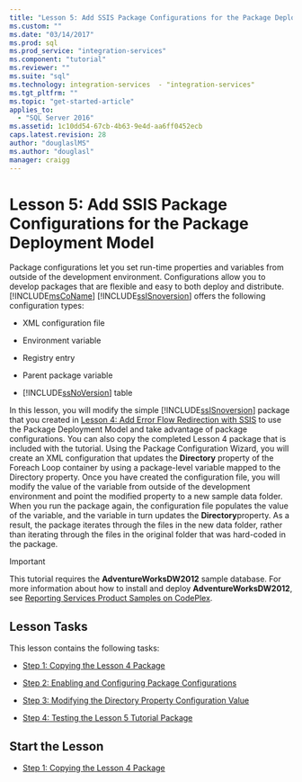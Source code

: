 ```yaml
---
title: "Lesson 5: Add SSIS Package Configurations for the Package Deployment Model | Microsoft Docs"
ms.custom: ""
ms.date: "03/14/2017"
ms.prod: sql
ms.prod_service: "integration-services"
ms.component: "tutorial"
ms.reviewer: ""
ms.suite: "sql"
ms.technology: integration-services  - "integration-services"
ms.tgt_pltfrm: ""
ms.topic: "get-started-article"
applies_to: 
  - "SQL Server 2016"
ms.assetid: 1c10dd54-67cb-4b63-9e4d-aa6ff0452ecb
caps.latest.revision: 28
author: "douglaslMS"
ms.author: "douglasl"
manager: craigg
---
```

# Lesson 5: Add SSIS Package Configurations for the Package Deployment Model
Package configurations let you set run-time properties and variables from outside of the development environment. Configurations allow you to develop packages that are flexible and easy to both deploy and distribute. [!INCLUDE[msCoName](../includes/msconame-md.md)] [!INCLUDE[ssISnoversion](../includes/ssisnoversion-md.md)] offers the following configuration types:  
  
-   XML configuration file  
  
-   Environment variable  
  
-   Registry entry  
  
-   Parent package variable  
  
-   [!INCLUDE[ssNoVersion](../includes/ssnoversion-md.md)] table  
  
In this lesson, you will modify the simple [!INCLUDE[ssISnoversion](../includes/ssisnoversion-md.md)] package that you created in [Lesson 4: Add Error Flow Redirection with SSIS](../integration-services/lesson-4-add-error-flow-redirection-with-ssis.md) to use the Package Deployment Model and take advantage of package configurations. You can also copy the completed Lesson 4 package that is included with the tutorial. Using the Package Configuration Wizard, you will create an XML configuration that updates the **Directory** property of the Foreach Loop container by using a package-level variable mapped to the Directory property. Once you have created the configuration file, you will modify the value of the variable from outside of the development environment and point the modified property to a new sample data folder. When you run the package again, the configuration file populates the value of the variable, and the variable in turn updates the **Directory**property. As a result, the package iterates through the files in the new data folder, rather than iterating through the files in the original folder that was hard-coded in the package.  
  
> [!IMPORTANT]  
> This tutorial requires the **AdventureWorksDW2012** sample database. For more information about how to install and deploy **AdventureWorksDW2012**, see [Reporting Services Product Samples on CodePlex](http://go.microsoft.com/fwlink/p/?LinkID=526910).  
  
## Lesson Tasks  
This lesson contains the following tasks:  
  
-   [Step 1: Copying the Lesson 4 Package](../integration-services/lesson-5-1-copying-the-lesson-4-package.md)  
  
-   [Step 2: Enabling and Configuring Package Configurations](../integration-services/lesson-5-2-enabling-and-configuring-package-configurations.md)  
  
-   [Step 3: Modifying the Directory Property Configuration Value](../integration-services/lesson-5-3-modifying-the-directory-property-configuration-value.md)  
  
-   [Step 4: Testing the Lesson 5 Tutorial Package](../integration-services/lesson-5-4-testing-the-lesson-5-tutorial-package.md)  
  
## Start the Lesson  
  
-   [Step 1: Copying the Lesson 4 Package](../integration-services/lesson-5-1-copying-the-lesson-4-package.md)  
  
  
  
